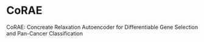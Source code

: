 # CoRAE
CoRAE: Concreate Relaxation Autoencoder for Differentiable Gene Selection and Pan-Cancer Classification

